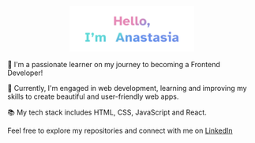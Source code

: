 <p align="center"><a href="https://mucanastasia.github.io/"><img width="50%" alt="Hello, I'm Anastasia" src="./hello.png" /></a></p>

🚀 I'm a passionate learner on my journey to becoming a Frontend Developer!

🌱 Currently, I'm engaged in web development, learning and improving my skills to create beautiful and user-friendly web apps.

📚 My tech stack includes HTML, CSS, JavaScript and React.

Feel free to explore my repositories and connect with me on [LinkedIn](https://www.linkedin.com/in/anastasiia-shchodro-35a3b618b/)
